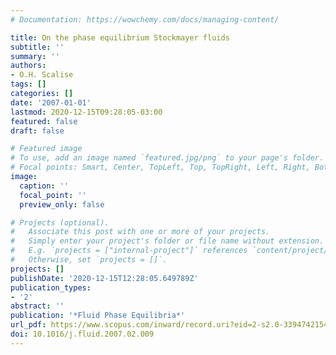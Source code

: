 ```yaml
---
# Documentation: https://wowchemy.com/docs/managing-content/

title: On the phase equilibrium Stockmayer fluids
subtitle: ''
summary: ''
authors:
- O.H. Scalise
tags: []
categories: []
date: '2007-01-01'
lastmod: 2020-12-15T09:28:05-03:00
featured: false
draft: false

# Featured image
# To use, add an image named `featured.jpg/png` to your page's folder.
# Focal points: Smart, Center, TopLeft, Top, TopRight, Left, Right, BottomLeft, Bottom, BottomRight.
image:
  caption: ''
  focal_point: ''
  preview_only: false

# Projects (optional).
#   Associate this post with one or more of your projects.
#   Simply enter your project's folder or file name without extension.
#   E.g. `projects = ["internal-project"]` references `content/project/deep-learning/index.md`.
#   Otherwise, set `projects = []`.
projects: []
publishDate: '2020-12-15T12:28:05.649789Z'
publication_types:
- '2'
abstract: ''
publication: '*Fluid Phase Equilibria*'
url_pdf: https://www.scopus.com/inward/record.uri?eid=2-s2.0-33947421549&doi=10.1016%2fj.fluid.2007.02.009&partnerID=40&md5=8acd92ecc5df44ceb79e580910ef8b17
doi: 10.1016/j.fluid.2007.02.009
---
```

